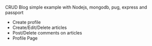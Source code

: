 CRUD Blog simple example 
with Nodejs, mongodb, pug, express and passport

- Create profile
- Create/Edit/Delete articles
- Post/Delete comments on articles
- Profile Page
